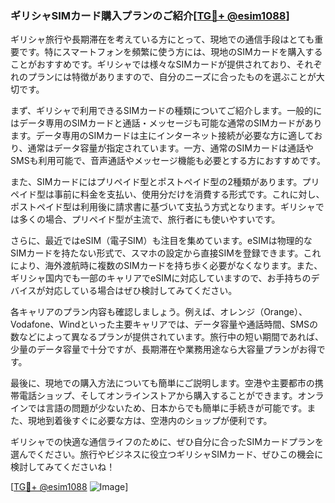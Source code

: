 ### ギリシャSIMカード購入プランのご紹介[[TG💪+ @esim1088](https://t.me/s/esim1088)]

ギリシャ旅行や長期滞在を考えている方にとって、現地での通信手段はとても重要です。特にスマートフォンを頻繁に使う方には、現地のSIMカードを購入することがおすすめです。ギリシャでは様々なSIMカードが提供されており、それぞれのプランには特徴がありますので、自分のニーズに合ったものを選ぶことが大切です。

まず、ギリシャで利用できるSIMカードの種類についてご紹介します。一般的にはデータ専用のSIMカードと通話・メッセージも可能な通常のSIMカードがあります。データ専用のSIMカードは主にインターネット接続が必要な方に適しており、通常はデータ容量が指定されています。一方、通常のSIMカードは通話やSMSも利用可能で、音声通話やメッセージ機能も必要とする方におすすめです。

また、SIMカードにはプリペイド型とポストペイド型の2種類があります。プリペイド型は事前に料金を支払い、使用分だけを消費する形式です。これに対し、ポストペイド型は利用後に請求書に基づいて支払う方式となります。ギリシャでは多くの場合、プリペイド型が主流で、旅行者にも使いやすいです。

さらに、最近ではeSIM（電子SIM）も注目を集めています。eSIMは物理的なSIMカードを持たない形式で、スマホの設定から直接SIMを登録できます。これにより、海外渡航時に複数のSIMカードを持ち歩く必要がなくなります。また、ギリシャ国内でも一部のキャリアでeSIMに対応していますので、お手持ちのデバイスが対応している場合はぜひ検討してみてください。

各キャリアのプラン内容も確認しましょう。例えば、オレンジ（Orange）、Vodafone、Windといった主要キャリアでは、データ容量や通話時間、SMSの数などによって異なるプランが提供されています。旅行中の短い期間であれば、少量のデータ容量で十分ですが、長期滞在や業務用途なら大容量プランがお得です。

最後に、現地での購入方法についても簡単にご説明します。空港や主要都市の携帯電話ショップ、そしてオンラインストアから購入することができます。オンラインでは言語の問題が少ないため、日本からでも簡単に手続きが可能です。また、現地到着後すぐに必要な方は、空港内のショップが便利です。

ギリシャでの快適な通信ライフのために、ぜひ自分に合ったSIMカードプランを選んでください。旅行やビジネスに役立つギリシャSIMカード、ぜひこの機会に検討してみてくださいね！

[[TG💪+ @esim1088](https://t.me/s/esim1088) ![Image](https://i.postimg.cc/Y0z9fWf4/image.png)]